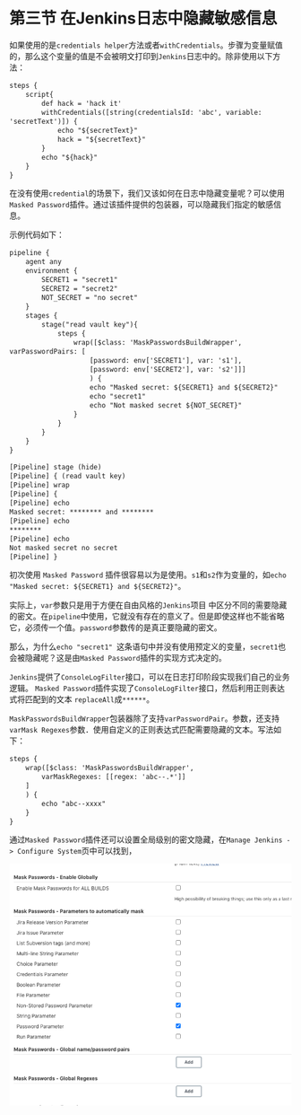 # **第三节 在Jenkins日志中隐藏敏感信息** 

如果使用的是`credentials helper`方法或者`withCredentials`。步骤为变量赋值的，那么这个变量的值是不会被明文打印到`Jenkins`日志中的。除非使用以下方法： 

```
steps { 
	script{ 
		def hack = 'hack it' 
		withCredentials([string(credentialsId: 'abc', variable: 'secretText')]) { 
			echo "${secretText}"
			hack = "${secretText}" 
		} 
		echo "${hack}"
	} 
} 
```

在没有使用`credential`的场景下，我们又该如何在日志中隐藏变量呢？可以使用`Masked Password`插件。通过该插件提供的包装器，可以隐藏我们指定的敏感信息。 

示例代码如下： 

```
pipeline { 
	agent any 
	environment { 
		SECRET1 = "secret1" 
		SECRET2 = "secret2" 
		NOT_SECRET = "no secret" 
	} 
	stages { 
		stage("read vault key"){ 
			steps { 
				wrap([$class: 'MaskPasswordsBuildWrapper', varPasswordPairs: [ 
					[password: env['SECRET1'], var: 's1'],
					[password: env['SECRET2'], var: 's2']]] 
					) { 
					echo "Masked secret: ${SECRET1} and ${SECRET2}" 
					echo "secret1" 
					echo "Not masked secret ${NOT_SECRET}" 
				} 
			} 
		} 
	} 
}
```

```
[Pipeline] stage (hide)
[Pipeline] { (read vault key)
[Pipeline] wrap
[Pipeline] {
[Pipeline] echo
Masked secret: ******** and ********
[Pipeline] echo
********
[Pipeline] echo
Not masked secret no secret
[Pipeline] }
```

初次使用	`Masked Password` 插件很容易以为是使用。`s1`和`s2`作为变量的，如`echo "Masked secret: ${SECRET1} and ${SECRET2}"`。

实际上，`var`参数只是用于方便在自由风格的`Jenkins`项目 中区分不同的需要隐藏的密文。在`pipeline`中使用，它就没有存在的意义了。但是即使这样也不能省略它，必须传一个值。`password`参数传的是真正要隐藏的密文。 

那么，为什么`echo "secret1" `这条语句中并没有使用预定义的变量，`secret1`也会被隐藏呢？这是由`Masked Password`插件的实现方式决定的。 

`Jenkins`提供了`ConsoleLogFilter`接口，可以在日志打印阶段实现我们自己的业务逻辑。 
`Masked Password`插件实现了`ConsoleLogFilter`接口，然后利用正则表达式将匹配到的文本 `replaceAll`成`******`。 

`MaskPasswordsBuildWrapper`包装器除了支持`varPasswordPair`。参数，还支持`varMask Regexes`参数．使用自定义的正则表达式匹配需要隐藏的文本。写法如下： 

```
steps { 
	wrap([$class: 'MaskPasswordsBuildWrapper', 
		varMaskRegexes: [[regex: 'abc--.*']] 
	] 
	) {
		echo "abc--xxxx" 
	}
}
```

通过`Masked Password`插件还可以设置全局级别的密文隐藏，在`Manage Jenkins -> Configure System`页中可以找到，


![Alt Image Text](../images/chp5_4_1.png "Body image")